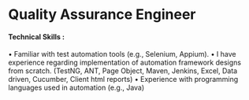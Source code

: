 # Quality Assurance Engineer 
#### Technical Skills :
•	Familiar with test automation tools (e.g., Selenium, Appium).
•	I have experience regarding implementation of automation framework designs from scratch. 
(TestNG, ANT, Page Object, Maven, Jenkins, Excel, Data driven, Cucumber, Client html reports)
•	Experience with programming languages used in automation (e.g., Java)

